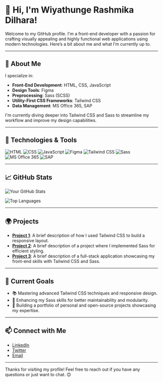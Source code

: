 # 👋 Hi, I'm Wiyathunge Rashmika Dilhara!

Welcome to my GitHub profile. I'm a front-end developer with a passion for crafting visually appealing and highly functional web applications using modern technologies. Here’s a bit about me and what I’m currently up to.

---

## 🚀 About Me

I specialize in:
- **Front-End Development**: HTML, CSS, JavaScript
- **Design Tools**: Figma
- **Preprocessing**: Sass (SCSS)
- **Utility-First CSS Frameworks**: Tailwind CSS
- **Data Management**: MS Office 365, SAP

I'm currently diving deeper into Tailwind CSS and Sass to streamline my workflow and improve my design capabilities.

---

## 🌟 Technologies & Tools

![HTML](https://img.shields.io/badge/-HTML-000000?style=flat&logo=html5&logoColor=E34F26)
![CSS](https://img.shields.io/badge/-CSS-000000?style=flat&logo=css3&logoColor=1572B6)
![JavaScript](https://img.shields.io/badge/-JavaScript-000000?style=flat&logo=javascript&logoColor=F7DF1E)
![Figma](https://img.shields.io/badge/-Figma-000000?style=flat&logo=figma&logoColor=F24E1E)
![Tailwind CSS](https://img.shields.io/badge/-Tailwind%20CSS-000000?style=flat&logo=tailwindcss&logoColor=38B2AC)
![Sass](https://img.shields.io/badge/-Sass-000000?style=flat&logo=sass&logoColor=CC6699)
![MS Office 365](https://img.shields.io/badge/-MS%20Office%20365-000000?style=flat&logo=microsoft&logoColor=F25022)
![SAP](https://img.shields.io/badge/-SAP-000000?style=flat&logo=sap&logoColor=00376B)

---


## 📈 GitHub Stats

![Your GitHub Stats](https://github-readme-stats.vercel.app/api?username=RashmikaDil&show_icons=true&hide_title=true&hide=prs&count_private=true&include_all_commits=true&hide_border=true&theme=radical)

![Top Languages](https://github-readme-stats.vercel.app/api/top-langs/?username=RashmikaDil&layout=compact&theme=radical)

---

## 🌍 Projects

- **[Project 1](https://github.com/RashmikaDil/project1)**: A brief description of how I used Tailwind CSS to build a responsive layout.
- **[Project 2](https://github.com/RashmikaDil/project2)**: A brief description of a project where I implemented Sass for efficient styling.
- **[Project 3](https://github.com/RashmikaDil/project3)**: A brief description of a full-stack application showcasing my front-end skills with Tailwind CSS and Sass.

---

## 🎯 Current Goals

- 📚 Mastering advanced Tailwind CSS techniques and responsive design.
- 🎨 Enhancing my Sass skills for better maintainability and modularity.
- 🚀 Building a portfolio of personal and open-source projects showcasing my expertise.

---



## 📫 Connect with Me

- [LinkedIn](https://www.linkedin.com/in/rashmika-dilhara-47a7102aa/)
- [Twitter](https://twitter.com/your-twitter-handle)
- [Email](mailto:rashmikadil2023@gmail.com)

---

Thanks for visiting my profile! Feel free to reach out if you have any questions or just want to chat. 😊

